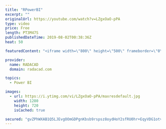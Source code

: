```yaml
---
title: "RPowerBI"
excerpt: ""
originalUrl: https://youtube.com/watch?v=LZgxOaO-pPA
type: video
price: Free
length: PT3M47S
publishedDateTime: 2019-08-02T00:38:36Z
heat: 50

featuredContent: "<iframe width=\"800\" height=\"500\" frameborder=\"0\" src=\"https://www.youtube.com/embed/LZgxOaO-pPA\" allow=\"accelerometer; autoplay; encrypted-media; gyroscope; picture-in-picture\" allowfullscreen></iframe>"

provider:
  name: RADACAD
  domain: radacad.com

topics:
  - Power BI

images:
  - url: https://i.ytimg.com/vi/LZgxOaO-pPA/maxresdefault.jpg
    width: 1280
    height: 720
    isCached: true

secured: "gvZPhWXAB1Q5LJEvgOOmGDPgnKbsb9rspsz8oydHoY2sfRU0hr+EqyVDG1otvsGMZdWacQo75Xqh6GAlFd3nIa/0jpg9BdSlfJbIgzTZkvPkEM0jKsjtDR16orxPV2PqQD7VHE6YSnwa7pNAx7rU63LGr4dy+r5jU5QqRWPYsNu+WLMcutdQ+VVlt5oJPhXBbk1tGzAO6yHVz5eaJvEBNvrBPd293bR7wTT3bIf1k18/HKCd9oR1haFDA2kwR9m2/8XY+i3JzB91ybaYSIb40p089ZTFOw9Q8b9fB1d7NWdgRBdbh8QAdrTtQayowm5PcI6z3cXu3EENnZJGCMeIIUxNyjlbVNWfP4TqAEfAX/9lTHe5HfKoy1J8MV3HPpXtvPZ3K7nxyxfXDYjQvZwSOU2WRCt98NuC35BP77UPqN4=;4LzLLTy9NYq4KGYsEVgQ2Q=="
---
```


